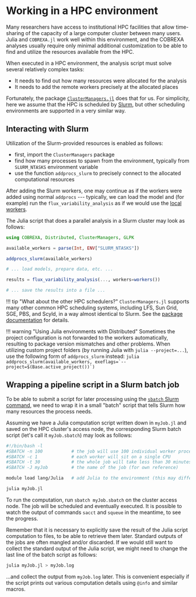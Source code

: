 
# Working in a HPC environment

Many researchers have access to institutional HPC facilities that allow
time-sharing of the capacity of a large computer cluster between many users.
Julia and `COBREXA.jl` work well within this environment, and the COBREXA
analyses usually require only minimal additional customization to be able to
find and utilize the resources available from the HPC.

When executed in a HPC environment, the analysis script must solve several
relatively complex tasks:

- It needs to find out how many resources were allocated for the analysis
- It needs to add the remote workers precisely at the allocated places

Fortunately, the package
[`ClusterManagers.jl`](https://github.com/JuliaParallel/ClusterManagers.jl)
does that for us. For simplicity, here we assume that the HPC is scheduled by
[Slurm](https://slurm.schedmd.com/), but other scheduling environments are
supported in a very similar way.

## Interacting with Slurm

Utilization of the Slurm-provided resources is enabled as follows:
- first, import the `ClusterManagers` package
- find how many processes to spawn from the environment, typically from
  `SLURM_NTASKS` environment variable
- use the function `addprocs_slurm` to precisely connect to the allocated
  computational resources

After adding the Slurm workers, one may continue as if the workers were added
using normal `addprocs` --- typically, we can load the model and (for example) run
the `flux_variability_analysis` as if we would use the [local
workers](2_parallel.md).

The Julia script that does a parallel analysis in a Slurm cluster may look as
follows:

```julia
using COBREXA, Distributed, ClusterManagers, GLPK

available_workers = parse(Int, ENV["SLURM_NTASKS"])

addprocs_slurm(available_workers)

# ... load models, prepare data, etc. ...

results = flux_variability_analysis(..., workers=workers())

# ... save the results into a file ...
```

!!! tip "What about the other HPC schedulers?"
    `ClusterManagers.jl` supports many other common HPC scheduling systems,
    including LFS, Sun Grid, SGE, PBS, and Scyld, in a way almost identical to
    Slurm. See the
    [package documentation](https://github.com/JuliaParallel/ClusterManagers.jl/blob/master/README.md)
    for details.

!!! warning "Using Julia environments with Distributed"
    Sometimes the project configuration is not forwarded to the workers
    automatically, resulting to package version mismatches and other problems.
    When utilizing custom project folders (by running Julia with `julia
    --project=...`), use the following form of `addprocs_slurm` instead:
    ```julia
    addprocs_slurm(available_workers, exeflags=`--project=$(Base.active_project())`)
    ```

## Wrapping a pipeline script in a Slurm batch job

To be able to submit a script for later processing using the [`sbatch` Slurm
command](https://slurm.schedmd.com/sbatch.html), we need to wrap it in a small
"batch" script that tells Slurm how many resources the process needs.

Assuming we have a Julia computation script written down in `myJob.jl` and
saved on the HPC cluster's access node, the corresponding Slurm batch script
(let's call it `myJob.sbatch`) may look as follows:

```sh
#!/bin/bash -l
#SBATCH -n 100           # the job will use 100 individual worker processes
#SBATCH -c 1             # each worker will sit on a single CPU
#SBATCH -t 30            # the whole job will take less than 30 minutes
#SBATCH -J myJob         # the name of the job (for own reference)

module load lang/Julia   # add Julia to the environment (this may differ on different clusters and installations!)

julia myJob.jl
```

To run the computation, run `sbatch myJob.sbatch` on the cluster access node.
The job will be scheduled and eventually executed. It is possible to watch the
output of commands `sacct` and `squeue` in the meantime, to see the progress.

Remember that it is necessary to explicitly save the result of the Julia script
computation to files, to be able to retrieve them later. Standard outputs of
the jobs are often mangled and/or discarded. If we would still want to collect
the standard output of the Julia script, we might need to change the last line
of the batch script as follows:

```sh
julia myJob.jl > myJob.log
```

...and collect the output from `myJob.log` later. This is convenient especially
if the script prints out various computation details using `@info` and similar
macros.
